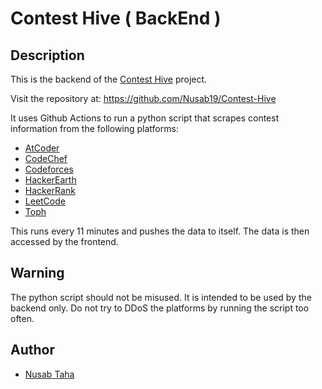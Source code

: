 # Contest Hive ( BackEnd )

## Description

This is the backend of the [Contest Hive](https://contest-hive.vercel.app) project.

Visit the repository at: https://github.com/Nusab19/Contest-Hive

It uses Github Actions to run a python script that scrapes contest information from the following platforms:

- [AtCoder](https://atcoder.jp/)
- [CodeChef](https://www.codechef.com/)
- [Codeforces](https://codeforces.com/)
- [HackerEarth](https://www.hackerearth.com/)
- [HackerRank](https://www.hackerrank.com/)
- [LeetCode](https://leetcode.com/)
- [Toph](https://toph.co/)

This runs every 11 minutes and pushes the data to itself. The data is then accessed by the frontend.

## Warning

The python script should not be misused. It is intended to be used by the backend only. Do not try to DDoS the platforms by running the script too often.

## Author

- [Nusab Taha](https://nusab19.pages.dev/)
